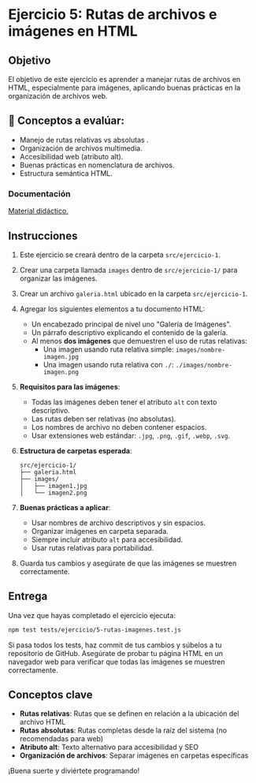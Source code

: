 # Ejercicio 5: Rutas de archivos e imágenes en HTML

## Objetivo

El objetivo de este ejercicio es aprender a manejar rutas de archivos en HTML, especialmente para imágenes, aplicando buenas prácticas en la organización de archivos web.

## 🎯 Conceptos a evalúar:

   - Manejo de rutas relativas vs absolutas .
   - Organización de archivos multimedia.
   - Accesibilidad web (atributo alt).
   - Buenas prácticas en nomenclatura de archivos.
   - Estructura semántica HTML.

### Documentación
[Material didáctico.](https://webtecnodidacticahoy.web.app/html/Manejo_de_archivos/rutas_de_archivo.html)

## Instrucciones

1. Este ejercicio se creará dentro de la carpeta `src/ejercicio-1`.

2. Crear una carpeta llamada `images` dentro de `src/ejercicio-1/` para organizar las imágenes.

3. Crear un archivo `galeria.html` ubicado en la carpeta `src/ejercicio-1`.

4. Agregar los siguientes elementos a tu documento HTML:
   - Un encabezado principal de nivel uno "Galería de Imágenes".
   - Un párrafo descriptivo explicando el contenido de la galería.
   - Al menos **dos imágenes** que demuestren el uso de rutas relativas:
     - Una imagen usando ruta relativa simple: `images/nombre-imagen.jpg`
     - Una imagen usando ruta relativa con `./`: `./images/nombre-imagen.png`

5. **Requisitos para las imágenes**:
   - Todas las imágenes deben tener el atributo `alt` con texto descriptivo.
   - Las rutas deben ser relativas (no absolutas).
   - Los nombres de archivo no deben contener espacios. 
   - Usar extensiones web estándar: `.jpg`, `.png`, `.gif`, `.webp`, `.svg`.

6. **Estructura de carpetas esperada**:
   ```
   src/ejercicio-1/
   ├── galeria.html
   ├── images/
   │   ├── imagen1.jpg
   │   └── imagen2.png
   ```

7. **Buenas prácticas a aplicar**:
   - Usar nombres de archivo descriptivos y sin espacios.
   - Organizar imágenes en carpeta separada.
   - Siempre incluir atributo `alt` para accesibilidad.
   - Usar rutas relativas para portabilidad.

8. Guarda tus cambios y asegúrate de que las imágenes se muestren correctamente.

## Entrega  

Una vez que hayas completado el ejercicio ejecuta:
```bash
npm test tests/ejercicio/5-rutas-imagenes.test.js
```

Si pasa todos los tests, haz commit de tus cambios y súbelos a tu repositorio de GitHub. Asegúrate de probar tu página HTML en un navegador web para verificar que todas las imágenes se muestren correctamente.

## Conceptos clave

- **Rutas relativas**: Rutas que se definen en relación a la ubicación del archivo HTML
- **Rutas absolutas**: Rutas completas desde la raíz del sistema (no recomendadas para web)
- **Atributo alt**: Texto alternativo para accesibilidad y SEO
- **Organización de archivos**: Separar imágenes en carpetas específicas

¡Buena suerte y diviértete programando!
